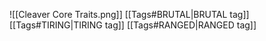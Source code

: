 ![[Cleaver Core Traits.png]]
[[Tags#BRUTAL|BRUTAL tag]]
[[Tags#TIRING|TIRING tag]]
[[Tags#RANGED|RANGED tag]]
